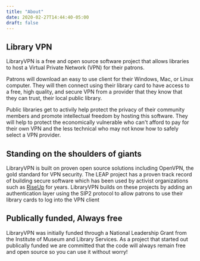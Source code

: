 ```yaml
---
title: "About"
date: 2020-02-27T14:44:40-05:00
draft: false
---
```

## Library VPN 
LibraryVPN is a free and open source software project that allows libraries to host a Virtual Private Network (VPN) for their patrons. 

Patrons will download an easy to use client for their Windows, Mac, or Linux computer. They will then connect using their library card to have access to a free, high quality, and secure VPN from a provider that they know that they can trust, their local public library.

Public libraries get to activily help protect the privacy of their community members and promote intellectual freedom by hosting this software. They will help to protect the economically vulnerable who can't afford to pay for their own VPN and the less technical who may not know how to safely select a VPN provider.

## Standing on the shoulders of giants
LibraryVPN is built on proven open source solutions including OpenVPN, the gold standard for VPN security. The LEAP project has a proven track record of building secure software which has been used by activist organizations such as [RiseUp](https://riseup.net) for years. LibraryVPN builds on these projects by adding an authentication layer using the SIP2 protocol to allow patrons to use their library cards to log into the VPN client

## Publically funded, Always free
LibraryVPN was initially funded through a National Leadership Grant from the Institute of Museum and Library Services. As a project that started out publically funded we are committed that the code will always remain free and open source so you can use it without worry!